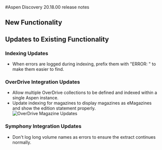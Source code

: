 #Aspen Discovery 20.18.00 release notes
## New Functionality

## Updates to Existing Functionality
### Indexing Updates
- When errors are logged during indexing, prefix them with "ERROR: " to make them easier to find. 

### OverDrive Integration Updates
- Allow multiple OverDrive collections to be defined and indexed within a single Aspen instance.
- Update indexing for magazines to display magazines as eMagazines and show the edition statement properly.
  ![OverDrive Magazine Updates](/release_notes/images/20_18_00_OverDrive_Magazine_updates.png)

### Symphony Integration Updates
- Don't log long volume names as errors to ensure the extract continues normally. 